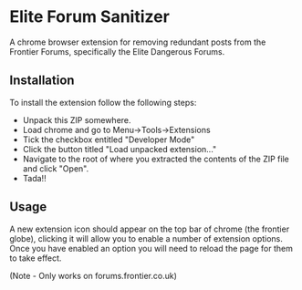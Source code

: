 Elite Forum Sanitizer
=====================

A chrome browser extension for removing redundant posts from the Frontier Forums, specifically the Elite Dangerous Forums.

Installation
------------

To install the extension follow the following steps:

* Unpack this ZIP somewhere.
* Load chrome and go to Menu->Tools->Extensions
* Tick the checkbox entitled "Developer Mode"
* Click the button titled "Load unpacked extension..."
* Navigate to the root of where you extracted the contents of the ZIP file and click "Open".
* Tada!!

Usage
-----
A new extension icon should appear on the top bar of chrome (the frontier globe), clicking it will allow you to enable a number of extension options. Once you have enabled an option you will need to reload the page for them to take effect.

(Note - Only works on forums.frontier.co.uk)

